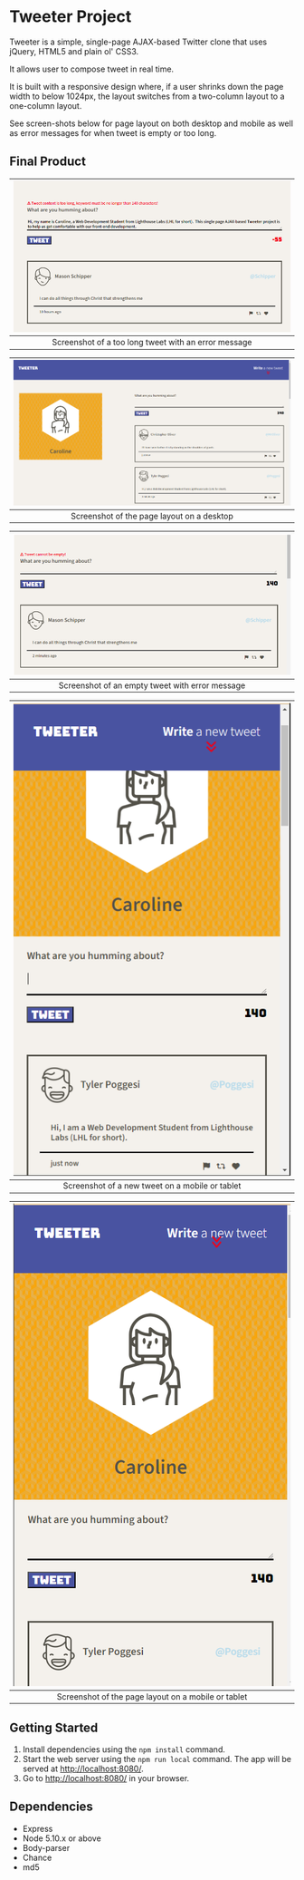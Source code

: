 # Tweeter Project

Tweeter is a simple, single-page AJAX-based Twitter clone that uses jQuery, HTML5 and plain ol' CSS3.

It allows user to compose tweet in real time.

It is built with a responsive design where, if a user shrinks down the page width to below 1024px, the layout switches
from a two-column layout to a one-column layout.

See screen-shots below for page layout on both desktop and mobile as well as error messages for when tweet is empty or too long. 

## Final Product
|!["screenshot of too long tweet"](/docs/long-tweet.png)
|:--:|
|Screenshot of a too long tweet with an error message|


|!["screenshot of page layout on a desktop"](/docs/desktop-layout.png)
|:--:|
|Screenshot of the page layout on a desktop|


|!["screenshot of empty tweet"](/docs/empty-tweet.png)
|:--:|
|Screenshot of an empty tweet with error message|


|!["screenshot of new tweet on a mobile or tablet"](/docs/new-tweet.png)
|:--:|
|Screenshot of a new tweet on a mobile or tablet|


|!["screenshot of page layout on a mobile or tablet"](/docs/mobile-layout.png)
|:--:|
|Screenshot of the page layout on a mobile or tablet|


## Getting Started

1. Install dependencies using the `npm install` command.
2. Start the web server using the `npm run local` command. The app will be served at <http://localhost:8080/>.
3. Go to <http://localhost:8080/> in your browser.

## Dependencies

- Express
- Node 5.10.x or above
- Body-parser
- Chance
- md5